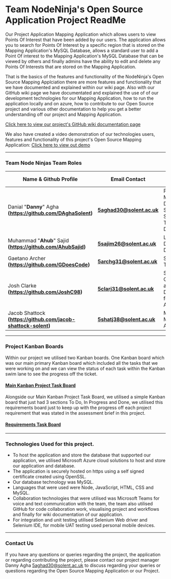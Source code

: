 # Team NodeNinja's Open Source Application Project ReadMe

Our Project Application Mapping Application which allows users to view Points Of Interest that have been added by our users. The application allows you to search for Points Of Interest by a specific region that is stored on the Mapping Application's MySQL Database, allows a standard user to add a Point Of interest to the Mapping Application's MySQL Database that can be viewed by others and finally admins have the ability to edit and delete any Points Of Interests that are stored on the Mapping Application. 

That is the basics of the features and functionality of the NodeNinja's Open Source Mapping Applciation there are more features and functionality that we have documented and explained within our wiki page. Also with our GitHub wiki page we have documentated and explained the use of of our development technologies for our Mapping Application, how to run the application locally and on azure, how to contribute to our Open Source project and various other documentation to help you get a better understanding off our project and Mapping Application.

[Click here to view our project's GitHub wiki documentation page](https://github.com/GDoesCode/COM619DevOpsGroupWork/wiki)

We also have created a video demonstration of our technologies users, features and functionality of this project's Open Source Mapping Application: [Click here to view out demo](https://youtube.com)

***

### Team Node Ninjas Team Roles

| Name & Github Profile  | Email Contact  | Role Within Project|
| ------------- | ------------- | ------------- |
| Danial "**Danny**" Agha **(https://github.com/DAghaSolent)** |**5aghad30@solent.ac.uk**|Project Manager, Development Support, Software Testing and Documentation|
|Muhammad "**Ahub**" Sajid **(https://github.com/AhubSajid)**|**5sajim26@solent.ac.uk**|Lead Developer and  Documentation|
|Gaetano Archer **(https://github.com/GDoesCode)**|**5archg31@solent.ac.uk**|Software Tester|
|Josh Clarke **(https://github.com/JoshC98)**|**5clarj31@solent.ac.uk**| Scrum Master, Cloud Solution and Deployment for Mapping Application|
|Jacob Shattock **(https://github.com/jacob-shattock-solent)**|**5shatj38@solent.ac.uk**|Monitoring of Mapping Application|

***

### Project Kanban Boards

Within our project we utilised two Kanban boards. One Kanban board which was our main primary Kanban board which included all the tasks that we were working on and we can view the status of each task within the Kanban swim lane to see the progress off the ticket.
#### [Main Kanban Project Task Board](https://github.com/users/GDoesCode/projects/1)

Alongside our Main Kanban Project Task Board, we utilised a simple Kanban board that just had 3 sections To Do, In Progress and Done, we utilised this requirements board just to keep up with the progress off each project requirement that was stated in the assessment brief in this project.
#### [Requirements Task Board](https://github.com/users/GDoesCode/projects/2/views/1)

***

### Technologies Used for this project.
* To host the application and store the database that supported our application, we utilised Microsoft Azure cloud solutions to host and store our application and database.
* The application is securely hosted on https using a self signed certificate created using OpenSSL.
* Our database technology was MySQL.
* Languages that were used were Node, JavaScript, HTML, CSS and MySQL.
* Collaboration technologies that were utilised was Microsoft Teams for voice and text communication with the team, the team also utilised GitHub for code collaboration work, visualising project and workflows and finally for wiki documentation of our application.
* For integration and unit testing utilised Selenium Web driver and Selenium IDE, for mobile UAT testing used personal mobile devices.

***

### Contact Us 

If you have any questions or queries regarding the project, the application or regarding contributing the project, please contact our project manager Danny Agha [5aghad30@solent.ac.uk](mailto:5aghad30@solent.ac.uk) to discuss regarding your queries or questions regarding the Open Source Mapping Application or our Project.
